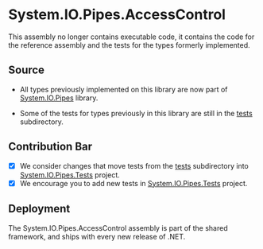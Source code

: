 # System.IO.Pipes.AccessControl
This assembly no longer contains executable code, it contains the code for the reference assembly and the tests for the types formerly implemented.

## Source
* All types previously implemented on this library are now part of [System.IO.Pipes](../System.IO.Pipes/) library.

* Some of the tests for types previously in this library are still in the [tests](tests/) subdirectory.

## Contribution Bar
- [x] We consider changes that move tests from the [tests](tests/) subdirectory into [System.IO.Pipes.Tests](../System.IO.Pipes/tests/) project.
- [x] We encourage you to add new tests in [System.IO.Pipes.Tests](../System.IO.Pipes/tests/) project.

## Deployment
The System.IO.Pipes.AccessControl assembly is part of the shared framework, and ships with every new release of .NET.
